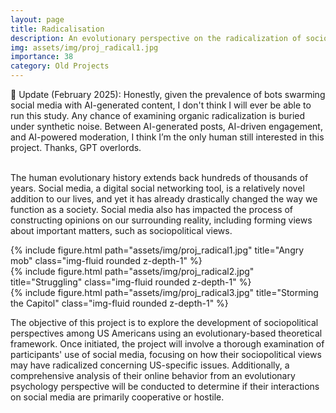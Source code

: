 ```yaml
---
layout: page
title: Radicalisation
description: An evolutionary perspective on the radicalization of sociopolitical views
img: assets/img/proj_radical1.jpg
importance: 38
category: Old Projects
---
```


📌 Update (February 2025): Honestly, given the prevalence of bots swarming social media with AI-generated content, I don't think I will ever be able to run this study. Any chance of examining organic radicalization is buried under synthetic noise. Between AI-generated posts, AI-driven engagement, and AI-powered moderation, I think I’m the only human still interested in this project. Thanks, GPT overlords.<br /><br />

The human evolutionary history extends back hundreds of thousands of years. Social media, a digital social networking tool, is a relatively novel addition to our lives, and yet it has already drastically changed the way we function as a society. Social media also has impacted the process of constructing opinions on our surrounding reality, including forming views about important matters, such as sociopolitical views. 

<div class="row">
    <div class="col-sm mt-3 mt-md-0">
        {% include figure.html path="assets/img/proj_radical1.jpg" title="Angry mob" class="img-fluid rounded z-depth-1" %}
    </div>
    <div class="col-sm mt-3 mt-md-0">
        {% include figure.html path="assets/img/proj_radical2.jpg" title="Struggling" class="img-fluid rounded z-depth-1" %}
    </div>
    <div class="col-sm mt-3 mt-md-0">
        {% include figure.html path="assets/img/proj_radical3.jpg" title="Storming the Capitol" class="img-fluid rounded z-depth-1" %}
    </div>
</div>

The objective of this project is to explore the development of sociopolitical perspectives among US Americans using an evolutionary-based theoretical framework. Once initiated, the project will involve a thorough examination of participants' use of social media, focusing on how their sociopolitical views may have radicalized concerning US-specific issues. Additionally, a comprehensive analysis of their online behavior from an evolutionary psychology perspective will be conducted to determine if their interactions on social media are primarily cooperative or hostile. 
